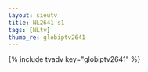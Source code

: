 ```yaml
--- 
layout: sieutv
title: NL2641 s1
tags: [NLtv]
thumb_re: globiptv2641
---
```

{% include tvadv key="globiptv2641" %} 
